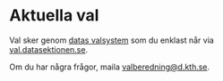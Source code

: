 # Aktuella val

Val sker genom [datas valsystem](http://val.datasektionen.se) som du enklast når via [val.datasektionen.se](http://val.datasektionen.se).

Om du har några frågor, maila [valberedning@d.kth.se](mailto:valberedning@d.kth.se).
